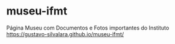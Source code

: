 # museu-ifmt
Página Museu com Documentos e Fotos importantes do Instituto
https://gustavo-silvalara.github.io/museu-ifmt/
